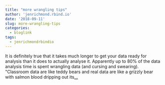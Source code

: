 ```yaml
---
title: "more wrangling tips"
author: 'jenrichmond.rbind.io'
date: '2018-09-11'
slug: more-wrangling-tips
categories:
  - bloglink
tags:
  - jenrichmondrbindio
---
```


It is definitely true that it takes much longer to get your data ready for analysis than it does to actually analyse it. Apparently up to 80% of the data analysis time is spent wrangling data (and cursing and swearing). "Classroom data are like teddy bears and real data are like a grizzly bear with salmon blood dripping out its[... <i class="fas fa-external-link-alt"></i>](http://jenrichmond.rbind.io/post/more-wrangling-tips/)

